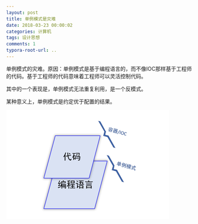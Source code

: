 ```yaml
---
layout: post
title: 单例模式是灾难
date: 2018-03-23 00:00:02
categories: 计算机
tags: 设计思想
comments: 1
typora-root-url: ..
---
```




单例模式的灾难。原因：单例模式是基于编程语言的，而不像IOC那样基于工程师的代码。基于工程师的代码意味着工程师可以灵活控制代码。

其中的一个表现是，单例模式无法重复利用，是一个反模式。

某种意义上，单例模式是约定优于配置的结果。

![1540445599417](/../assets/blog_res/1540445599417.png)